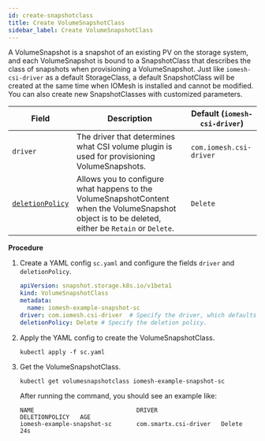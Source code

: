 ```yaml
---
id: create-snapshotclass
title: Create VolumeSnapshotClass
sidebar_label: Create VolumeSnapshotClass
---
```


A VolumeSnapshot is a snapshot of an existing PV on the storage system, and each VolumeSnapshot is bound to a SnapshotClass that describes the class of snapshots when provisioning a VolumeSnapshot. Just like `iomesh-csi-driver` as a default StorageClass, a default SnapshotClass will be created at the same time when IOMesh is installed and cannot be modified. You can also create new SnapshotClasses with customized parameters.


|Field|Description|Default (`iomesh-csi-driver`)|
|---|---|---|
|`driver`| The driver that determines what CSI volume plugin is used for provisioning VolumeSnapshots. |`com.iomesh.csi-driver`|
|[`deletionPolicy`](https://kubernetes.io/docs/concepts/storage/volume-snapshot-classes/)|Allows you to configure what happens to the VolumeSnapshotContent when the VolumeSnapshot object is to be deleted, either be `Retain` or `Delete`.|`Delete`|

**Procedure**

1. Create a YAML config `sc.yaml` and configure the fields `driver` and `deletionPolicy`.

    ```yaml
    apiVersion: snapshot.storage.k8s.io/v1beta1
    kind: VolumeSnapshotClass
    metadata:
      name: iomesh-example-snapshot-sc
    driver: com.iomesh.csi-driver  # Specify the driver, which defaults to the driver in iomesh.yaml.
    deletionPolicy: Delete # Specify the deletion policy.
    ```

2. Apply the YAML config to create the VolumeSnapshotClass.
  
    ```
    kubectl apply -f sc.yaml 
    ```

3. Get the VolumeSnapshotClass.

    ```
    kubectl get volumesnapshotclass iomesh-example-snapshot-sc
    ```

   After running the command, you should see an example like:
    ```output
    NAME                             DRIVER                  DELETIONPOLICY   AGE
    iomesh-example-snapshot-sc       com.smartx.csi-driver   Delete           24s
    ```


